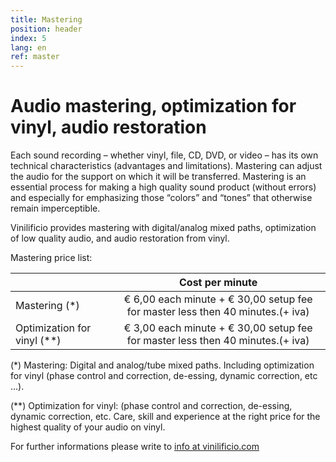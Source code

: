 ```yaml
---
title: Mastering
position: header
index: 5
lang: en
ref: master
---
```


# Audio mastering, optimization for vinyl, audio restoration

Each sound recording – whether vinyl, file, CD, DVD, or video – has its own technical characteristics (advantages and limitations). Mastering can adjust the audio for the support on which it will be transferred. Mastering is an essential process for making a high quality sound product (without errors) and especially for emphasizing those “colors” and “tones” that otherwise remain imperceptible.

Vinilificio provides mastering with digital/analog mixed paths, optimization of low quality audio, and audio restoration from vinyl.



Mastering price list:

|               | Cost per minute                                                         |
| ------------- |:-----------------------------------------------------------------------:|
| Mastering (*) | € 6,00 each minute + € 30,00 setup fee for master less then 40 minutes.(+ iva) |
| Optimization for vinyl (**)      | € 3,00 each minute + € 30,00 setup fee for master less then 40 minutes.(+ iva) |


(*) Mastering: Digital and analog/tube mixed paths. Including optimization for vinyl (phase control and correction, de-essing, dynamic correction, etc …).

(**) Optimization for vinyl: (phase control and correction, de-essing, dynamic correction, etc.
Care, skill and experience at the right price for the highest quality of your audio on vinyl.

For further informations please write to <a href="mailto:info@vinilificio.com">info at vinilificio.com</a>
